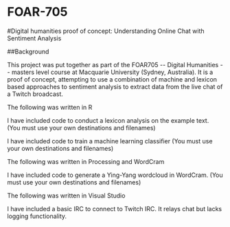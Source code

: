 # FOAR-705

#Digital humanities proof of concept: Understanding Online Chat with Sentiment Analysis 

##Background

This project was put together as part of the FOAR705 -- Digital Humanities -- masters level course at Macquarie University (Sydney, Australia). It is a proof of concept, attempting to use a combination of machine and lexicon based approaches to sentiment analysis to extract data from the live chat of a Twitch broadcast. 

The following was written in R

I have included code to conduct a lexicon analysis on the example text. (You must use your own destinations and filenames)

I have included code to train a machine learning classifier (You must use your own destinations and filenames)

The following was written in Processing and WordCram

I have included code to generate a Ying-Yang wordcloud in WordCram. (You must use your own destinations and filenames)

The following was written in Visual Studio

I have included a basic IRC to connect to Twitch IRC. It relays chat but lacks logging functionality. 




